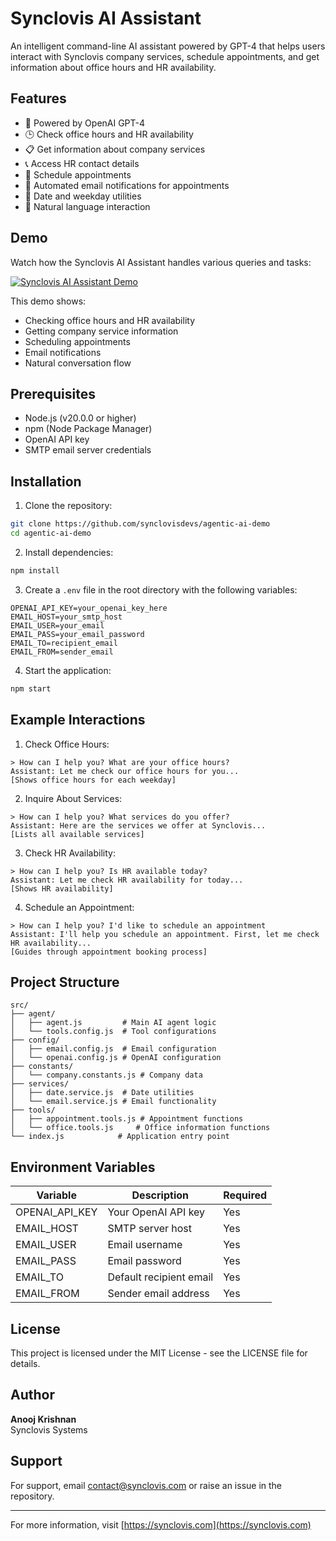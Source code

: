 # Synclovis AI Assistant

An intelligent command-line AI assistant powered by GPT-4 that helps users interact with Synclovis company services, schedule appointments, and get information about office hours and HR availability.

## Features

- 🤖 Powered by OpenAI GPT-4
- 🕒 Check office hours and HR availability
- 📋 Get information about company services
- 📞 Access HR contact details
- 📅 Schedule appointments
- 📧 Automated email notifications for appointments
- 📆 Date and weekday utilities
- 💬 Natural language interaction

## Demo

Watch how the Synclovis AI Assistant handles various queries and tasks:

[![Synclovis AI Assistant Demo](https://img.youtube.com/vi/03ytP-FopuM/0.jpg)](https://youtu.be/03ytP-FopuM)

This demo shows:
- Checking office hours and HR availability
- Getting company service information
- Scheduling appointments
- Email notifications
- Natural conversation flow

## Prerequisites

- Node.js (v20.0.0 or higher)
- npm (Node Package Manager)
- OpenAI API key
- SMTP email server credentials

## Installation

1. Clone the repository:

```bash
git clone https://github.com/synclovisdevs/agentic-ai-demo
cd agentic-ai-demo
```

2. Install dependencies:

```bash
npm install
```

3. Create a `.env` file in the root directory with the following variables:

```env
OPENAI_API_KEY=your_openai_key_here
EMAIL_HOST=your_smtp_host
EMAIL_USER=your_email
EMAIL_PASS=your_email_password
EMAIL_TO=recipient_email
EMAIL_FROM=sender_email
```

4. Start the application:
```bash
npm start
```

## Example Interactions

1. Check Office Hours:
```
> How can I help you? What are your office hours?
Assistant: Let me check our office hours for you...
[Shows office hours for each weekday]
```

2. Inquire About Services:
```
> How can I help you? What services do you offer?
Assistant: Here are the services we offer at Synclovis...
[Lists all available services]
```

3. Check HR Availability:
```
> How can I help you? Is HR available today?
Assistant: Let me check HR availability for today...
[Shows HR availability]
```

4. Schedule an Appointment:
```
> How can I help you? I'd like to schedule an appointment
Assistant: I'll help you schedule an appointment. First, let me check HR availability...
[Guides through appointment booking process]
```

## Project Structure

```
src/
├── agent/
│   ├── agent.js         # Main AI agent logic
│   └── tools.config.js  # Tool configurations
├── config/
│   ├── email.config.js  # Email configuration
│   └── openai.config.js # OpenAI configuration
├── constants/
│   └── company.constants.js # Company data
├── services/
│   ├── date.service.js  # Date utilities
│   └── email.service.js # Email functionality
├── tools/
│   ├── appointment.tools.js # Appointment functions
│   └── office.tools.js     # Office information functions
└── index.js            # Application entry point
```


## Environment Variables

| Variable | Description | Required |
|----------|-------------|----------|
| OPENAI_API_KEY | Your OpenAI API key | Yes |
| EMAIL_HOST | SMTP server host | Yes |
| EMAIL_USER | Email username | Yes |
| EMAIL_PASS | Email password | Yes |
| EMAIL_TO | Default recipient email | Yes |
| EMAIL_FROM | Sender email address | Yes |




## License

This project is licensed under the MIT License - see the LICENSE file for details.

## Author

**Anooj Krishnan**  
Synclovis Systems

## Support

For support, email contact@synclovis.com or raise an issue in the repository.



---

For more information, visit [https://synclovis.com](https://synclovis.com)



